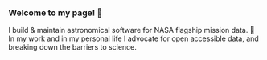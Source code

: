 ### Welcome to my page! 👋

I build & maintain astronomical software for NASA flagship mission data. 🔭 <br>
In my work and in my personal life I advocate for open accessible data, and breaking down the barriers to science.

<!--
**jaymedina/jaymedina** is a ✨ _special_ ✨ repository because its `README.md` (this file) appears on your GitHub profile.

Here are some ideas to get you started:

- 🔭 I’m currently working on ...
- 🌱 I’m currently learning ...
- 👯 I’m looking to collaborate on ...
- 🤔 I’m looking for help with ...
- 💬 Ask me about ...
- 📫 How to reach me: ...
- 😄 Pronouns: ...
- ⚡ Fun fact: ...
-->
